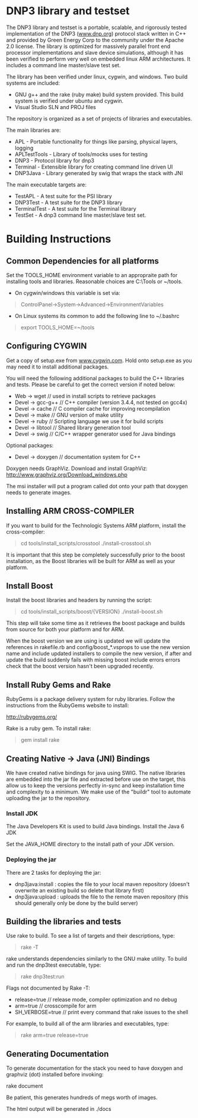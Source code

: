 DNP3 library and testset
=====================


The DNP3 library and testset is a portable, scalable, and rigorously tested 
implementation of the DNP3 (www.dnp.org) protocol stack written in C++ and
provided by Green Energy Corp to the community under the Apache 2.0 license.
The library is optimized for massively parallel front end  processor 
implementations and slave device simulations, although it has been verified
to perform very well on embedded linux ARM architectures. It includes 
a command line master/slave test set.

The library has been verified under linux, cygwin, and windows. Two build 
systems are included:

- GNU g++ and the rake (ruby make) build system provided. This build system is 
verified under ubuntu and cygwin.
- Visual Studio SLN and PROJ files

The repository is organized as a set of projects of libraries and executables.

The main libraries are:

- APL - Portable functionality for things like parsing, physical layers, logging
- APLTestTools - Library of tools/mocks uses for testing
- DNP3 - Protocol library for dnp3
- Terminal - Extensible library for creating command line driven UI
- DNP3Java - Library generated by swig that wraps the stack with JNI

The main executable targets are:

- TestAPL - A test suite for the PSI library
- DNP3Test - A test suite for the DNP3 library
- TerminalTest - A test suite for the Terminal library
- TestSet - A dnp3 command line master/slave test set.


# Building Instructions #

## Common Dependencies for all platforms ##

Set the TOOLS_HOME environment variable to an appropraite path for installing 
tools and libraries. Reasonable choices are C:\Tools or ~/tools.

- On cygwin/windows this variable is set via:
> ControlPanel->System->Advanced->EnvironmentVariables

- On Linux systems its common to add the following line to ~/.bashrc
> export TOOLS_HOME=~/tools

## Configuring CYGWIN ##

Get a copy of setup.exe from www.cygwin.com. Hold onto setup.exe as you may 
need it to install additional packages.

You will need the following additional packages to build the C++ libraries 
and tests. Please be careful to get the correct version if noted below:

- Web -> wget         // used in install scripts to retrieve packages
- Devel -> gcc-g++    // C++ compiler (version 3.4.4, not tested on gcc4x)
- Devel -> cache      // C compiler cache for improving recompilation
- Devel -> make       // GNU version of make utility
- Devel -> ruby       // Scripting language we use it for build scripts
- Devel -> libtool    // Shared library generation tool
- Devel -> swig       // C/C++ wrapper generator used for Java bindings

Optional packages:

- Devel -> doxygen    // documentation system for C++

Doxygen needs GraphViz. Download and install GraphViz: http://www.graphviz.org/Download_windows.php

The msi installer will put a program called dot onto your path that doxygen 
needs to generate images.

## Installing ARM CROSS-COMPILER ##

If you want to build for the Technologic Systems ARM platform, 
install the cross-compiler:

> cd tools/install_scripts/crosstool
> ./install-crosstool.sh

It is important that this step be completely successfully prior to the 
boost installation, as the Boost libraries will be built for ARM as well 
as your platform.

## Install Boost ##

Install the boost libraries and headers by running the script:

> cd tools/install_scripts/boost/{VERSION}
> ./install-boost.sh

This step will take some time as it retrieves the boost package and builds from
source for both your platform and for ARM.

When the boost version we are using is updated we will update the references in 
rakefile.rb and config/boost_*.vsprops to use the new version name and include
updated installers to compile the new version, if after and update the build suddenly 
fails with missing boost include errors errors check that the boost version hasn't 
been upgraded recently.


## Install Ruby Gems and Rake ##

RubyGems is a package delivery system for ruby libraries. Follow the
instructions from the RubyGems website to install:

http://rubygems.org/

Rake is a ruby gem. To install rake:

> gem install rake

## Creating Native -> Java (JNI) Bindings ##

We have created native bindings for java using SWIG. The native libraries are embedded into the jar file 
and extracted before use on the target, this allow us to keep the versions perfectly in-sync and keep 
installation time and complexity to a minimum. We make use of the "buildr" tool to automate uploading the
jar to the repository.

### Install JDK ###

The Java Developers Kit is used to build Java bindings. Install the Java 6 JDK

Set the JAVA_HOME directory to the install path of your JDK version.

### Deploying the jar ###

There are 2 tasks for deploying the jar:

- dnp3java:install : copies the file to your local maven repository (doesn't overwrite an existing build so delete that library first)
- dnp3java:upload  : uploads the file to the remote maven repository (this should generally only be done by the build server)

## Building the libraries and tests ##

Use rake to build. To see a list of targets and their descriptions, type:

> rake -T

rake understands dependencies similarly to the GNU make utility. To build and run 
the dnp3test executable, type:
> rake dnp3test:run

Flags not documented by Rake -T:

- release=true     // release mode, compiler optimization and no debug
- arm=true         // crosscompile for arm
- SH_VERBOSE=true  // print every command that rake issues to the shell

For example, to build all of the arm libraries and executables, type:
> rake arm=true release=true

## Generating Documentation ##

To generate documentation for the stack you need to have doxygen and graphviz (dot)
installed before invoking:

rake document

Be patient, this generates hundreds of megs worth of images.

The html output will be generated in ./docs
